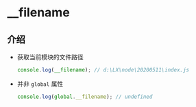 # \_\_filename

## 介绍

  - 获取当前模块的文件路径

    ```javascript
    console.log(__filename); // d:\LX\node\20200511\index.js
    ```

  - 并非 `global` 属性

    ```javascript
    console.log(global.__filename); // undefined
    ```
